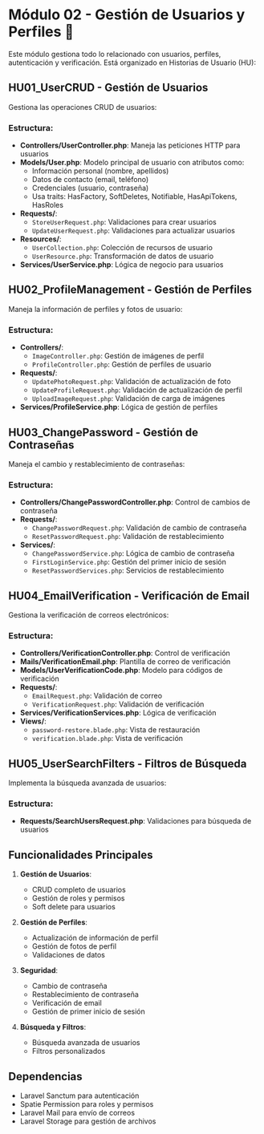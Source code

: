 # Módulo 02 - Gestión de Usuarios y Perfiles 👥

Este módulo gestiona todo lo relacionado con usuarios, perfiles, autenticación y verificación. Está organizado en Historias de Usuario (HU):

## HU01_UserCRUD - Gestión de Usuarios

Gestiona las operaciones CRUD de usuarios:

### Estructura:
- **Controllers/UserController.php**: Maneja las peticiones HTTP para usuarios
- **Models/User.php**: Modelo principal de usuario con atributos como:
  - Información personal (nombre, apellidos)
  - Datos de contacto (email, teléfono)
  - Credenciales (usuario, contraseña)
  - Usa traits: HasFactory, SoftDeletes, Notifiable, HasApiTokens, HasRoles
- **Requests/**:
  - `StoreUserRequest.php`: Validaciones para crear usuarios
  - `UpdateUserRequest.php`: Validaciones para actualizar usuarios
- **Resources/**:
  - `UserCollection.php`: Colección de recursos de usuario
  - `UserResource.php`: Transformación de datos de usuario
- **Services/UserService.php**: Lógica de negocio para usuarios

## HU02_ProfileManagement - Gestión de Perfiles

Maneja la información de perfiles y fotos de usuario:

### Estructura:
- **Controllers/**:
  - `ImageController.php`: Gestión de imágenes de perfil
  - `ProfileController.php`: Gestión de perfiles de usuario
- **Requests/**:
  - `UpdatePhotoRequest.php`: Validación de actualización de foto
  - `UpdateProfileRequest.php`: Validación de actualización de perfil
  - `UploadImageRequest.php`: Validación de carga de imágenes
- **Services/ProfileService.php**: Lógica de gestión de perfiles

## HU03_ChangePassword - Gestión de Contraseñas

Maneja el cambio y restablecimiento de contraseñas:

### Estructura:
- **Controllers/ChangePasswordController.php**: Control de cambios de contraseña
- **Requests/**:
  - `ChangePasswordRequest.php`: Validación de cambio de contraseña
  - `ResetPasswordRequest.php`: Validación de restablecimiento
- **Services/**:
  - `ChangePasswordService.php`: Lógica de cambio de contraseña
  - `FirstLoginService.php`: Gestión del primer inicio de sesión
  - `ResetPasswordServices.php`: Servicios de restablecimiento

## HU04_EmailVerification - Verificación de Email

Gestiona la verificación de correos electrónicos:

### Estructura:
- **Controllers/VerificationController.php**: Control de verificación
- **Mails/VerificationEmail.php**: Plantilla de correo de verificación
- **Models/UserVerificationCode.php**: Modelo para códigos de verificación
- **Requests/**:
  - `EmailRequest.php`: Validación de correo
  - `VerificationRequest.php`: Validación de verificación
- **Services/VerificationServices.php**: Lógica de verificación
- **Views/**:
  - `password-restore.blade.php`: Vista de restauración
  - `verification.blade.php`: Vista de verificación

## HU05_UserSearchFilters - Filtros de Búsqueda

Implementa la búsqueda avanzada de usuarios:

### Estructura:
- **Requests/SearchUsersRequest.php**: Validaciones para búsqueda de usuarios

## Funcionalidades Principales

1. **Gestión de Usuarios**:
   - CRUD completo de usuarios
   - Gestión de roles y permisos
   - Soft delete para usuarios

2. **Gestión de Perfiles**:
   - Actualización de información de perfil
   - Gestión de fotos de perfil
   - Validaciones de datos

3. **Seguridad**:
   - Cambio de contraseña
   - Restablecimiento de contraseña
   - Verificación de email
   - Gestión de primer inicio de sesión

4. **Búsqueda y Filtros**:
   - Búsqueda avanzada de usuarios
   - Filtros personalizados

## Dependencias

- Laravel Sanctum para autenticación
- Spatie Permission para roles y permisos
- Laravel Mail para envío de correos
- Laravel Storage para gestión de archivos
        
